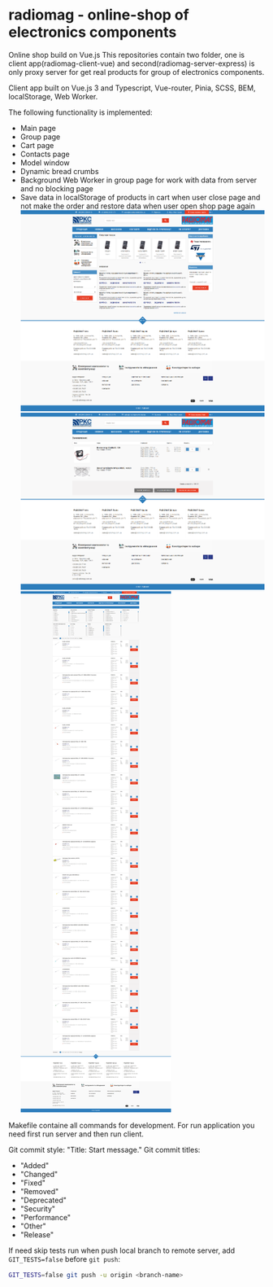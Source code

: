 # radiomag - online-shop of electronics components

Online shop build on Vue.js
This repositories contain two folder, one is client app(radiomag-client-vue) and
second(radiomag-server-express) is only proxy server for get real products for group of electronics components.

Client app built on Vue.js 3 and Typescript, Vue-router, Pinia, SCSS, BEM, localStorage, Web Worker.

The following functionality is implemented:

- Main page
- Group page
- Cart page
- Contacts page
- Model window
- Dynamic bread crumbs
- Background Web Worker in group page for work with data from server and no blocking page
- Save data in localStorage of products in cart when user close page and not make the order
  and restore data when user open shop page again
  ![](index.png)
  ![](cart.png)
  ![](group.png)

Makefile containe all commands for development.
For run application you need first run server and then run client.

Git commit style: "Title: Start message."
Git commit titles:

- "Added"
- "Changed"
- "Fixed"
- "Removed"
- "Deprecated"
- "Security"
- "Performance"
- "Other"
- "Release"

If need skip tests run when push local branch to remote server,
add `GIT_TESTS=false` before `git push`:

```sh
GIT_TESTS=false git push -u origin <branch-name>
```
